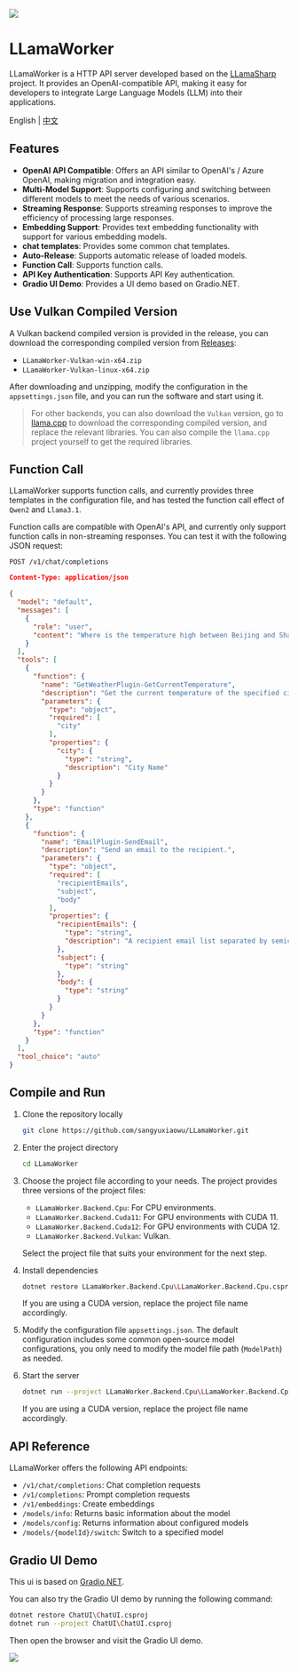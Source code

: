 ![](doc/logo.png)

# LLamaWorker

LLamaWorker is a HTTP API server developed based on the [LLamaSharp](https://github.com/SciSharp/LLamaSharp?wt.mc_id=DT-MVP-5005195) project. It provides an OpenAI-compatible API, making it easy for developers to integrate Large Language Models (LLM) into their applications.

English | [中文](README_CN.md)

## Features

- **OpenAI API Compatible**: Offers an API similar to OpenAI's / Azure OpenAI, making migration and integration easy.
- **Multi-Model Support**: Supports configuring and switching between different models to meet the needs of various scenarios.
- **Streaming Response**: Supports streaming responses to improve the efficiency of processing large responses.
- **Embedding Support**: Provides text embedding functionality with support for various embedding models.
- **chat templates**: Provides some common chat templates.
- **Auto-Release**: Supports automatic release of loaded models.
- **Function Call**: Supports function calls.
- **API Key Authentication**: Supports API Key authentication.
- **Gradio UI Demo**: Provides a UI demo based on Gradio.NET.

## Use Vulkan Compiled Version

A Vulkan backend compiled version is provided in the release, you can download the corresponding compiled version from [Releases](../../releases):

- `LLamaWorker-Vulkan-win-x64.zip`
- `LLamaWorker-Vulkan-linux-x64.zip`

After downloading and unzipping, modify the configuration in the `appsettings.json` file, and you can run the software and start using it.

> For other backends, you can also download the `Vulkan` version, go to [llama.cpp](https://github.com/ggerganov/llama.cpp/releases) to download the corresponding compiled version, and replace the relevant libraries. You can also compile the `llama.cpp` project yourself to get the required libraries.

## Function Call

LLamaWorker supports function calls, and currently provides three templates in the configuration file, and has tested the function call effect of `Qwen2` and `Llama3.1`.

Function calls are compatible with OpenAI's API, and currently only support function calls in non-streaming responses. You can test it with the following JSON request:

`POST /v1/chat/completions`

```json
Content-Type: application/json

{
  "model": "default",
  "messages": [
    {
      "role": "user",
      "content": "Where is the temperature high between Beijing and Shanghai?"
    }
  ],
  "tools": [
    {
      "function": {
        "name": "GetWeatherPlugin-GetCurrentTemperature",
        "description": "Get the current temperature of the specified city。",
        "parameters": {
          "type": "object",
          "required": [
            "city"
          ],
          "properties": {
            "city": {
              "type": "string",
              "description": "City Name"
            }
          }
        }
      },
      "type": "function"
    },
    {
      "function": {
        "name": "EmailPlugin-SendEmail",
        "description": "Send an email to the recipient.",
        "parameters": {
          "type": "object",
          "required": [
            "recipientEmails",
            "subject",
            "body"
          ],
          "properties": {
            "recipientEmails": {
              "type": "string",
              "description": "A recipient email list separated by semicolons"
            },
            "subject": {
              "type": "string"
            },
            "body": {
              "type": "string"
            }
          }
        }
      },
      "type": "function"
    }
  ],
  "tool_choice": "auto"
}
```

## Compile and Run

1. Clone the repository locally
   ```bash
   git clone https://github.com/sangyuxiaowu/LLamaWorker.git
   ```
2. Enter the project directory
   ```bash
   cd LLamaWorker
   ```
3. Choose the project file according to your needs. The project provides three versions of the project files:
   - `LLamaWorker.Backend.Cpu`: For CPU environments.
   - `LLamaWorker.Backend.Cuda11`: For GPU environments with CUDA 11.
   - `LLamaWorker.Backend.Cuda12`: For GPU environments with CUDA 12.
   - `LLamaWorker.Backend.Vulkan`: Vulkan. 
   
   Select the project file that suits your environment for the next step.
   
4. Install dependencies
   ```bash
   dotnet restore LLamaWorker.Backend.Cpu\LLamaWorker.Backend.Cpu.csproj
   ```
   If you are using a CUDA version, replace the project file name accordingly.
   
5. Modify the configuration file `appsettings.json`. The default configuration includes some common open-source model configurations, you only need to modify the model file path (`ModelPath`) as needed.
   
6. Start the server
   ```bash
   dotnet run --project LLamaWorker.Backend.Cpu\LLamaWorker.Backend.Cpu.csproj
   ```
   If you are using a CUDA version, replace the project file name accordingly.

## API Reference

LLamaWorker offers the following API endpoints:

- `/v1/chat/completions`: Chat completion requests
- `/v1/completions`: Prompt completion requests
- `/v1/embeddings`: Create embeddings
- `/models/info`: Returns basic information about the model
- `/models/config`: Returns information about configured models
- `/models/{modelId}/switch`: Switch to a specified model

## Gradio UI Demo

This ui is based on [Gradio.NET](https://github.com/feiyun0112/Gradio.Net?wt.mc_id=DT-MVP-5005195).

You can also try the Gradio UI demo by running the following command:

```bash
dotnet restore ChatUI\ChatUI.csproj
dotnet run --project ChatUI\ChatUI.csproj
```

Then open the browser and visit the Gradio UI demo.

![](doc/ui.png)
